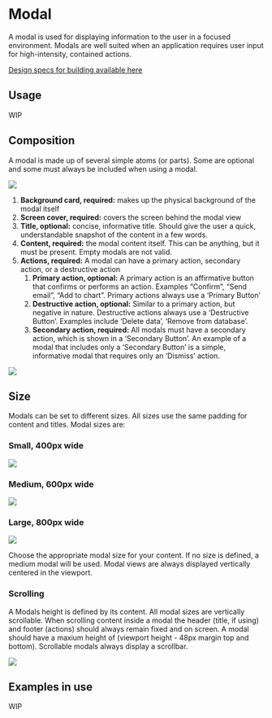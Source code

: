 # Modal

A modal is used for displaying information to the user in a focused environment. Modals are well suited when an application requires user input for high-intensity, contained actions.

[Design specs for building available here](https://sketch.cloud/s/DwkDk/jgarwyW)

## Usage
WIP

## Composition

A modal is made up of several simple atoms (or parts). Some are optional and some must always be included when using a modal.

![](images/modal-breakdown.jpg)

1. **Background card, required:** makes up the physical background of the modal itself
2. **Screen cover, required:** covers the screen behind the modal view
3. **Title, optional:** concise, informative title. Should give the user a quick, understandable snapshot of the content in a few words.
4. **Content, required:** the modal content itself. This can be anything, but it must be present. Empty modals are not valid.
5. **Actions, required:** A modal can have a primary action, secondary action, or a destructive action
    1. **Primary action, optional:** A primary action is an affirmative button that confirms or performs an action. Examples “Confirm”, “Send email”, “Add to chart”. Primary actions always use a ‘Primary Button’
    2. **Destructive action, optional:** Similar to a primary action, but negative in nature. Destructive actions always use a ‘Destructive Button’. Examples include ‘Delete data’, ‘Remove from database’.
    3. **Secondary action, required:** All modals must have a secondary action, which is shown in a ‘Secondary Button’. An example of a modal that includes only a ‘Secondary Button’ is a simple, informative modal that requires only an ‘Dismiss’ action.

![](images/modal-singleaction.jpg)

## Size

Modals can be set to different sizes. All sizes use the same padding for content and titles. Modal sizes are:

### Small, 400px wide

![](images/modal-small.jpg)

### Medium, 600px wide

![](images/modal-medium.jpg)

### Large, 800px wide

![](images/modal-large.jpg)

Choose the appropriate modal size for your content. If no size is defined, a medium modal will be used. Modal views are always displayed vertically centered in the viewport.

### Scrolling

A Modals height is defined by its content. All modal sizes are vertically scrollable. When scrolling content inside a modal the header (title, if using) and footer (actions) should always remain fixed and on screen. A modal should have a maxium height of (viewport height - 48px margin top and bottom). Scrollable modals always display a scrollbar.

![](images/modal-scroll.jpg)

## Examples in use
WIP
